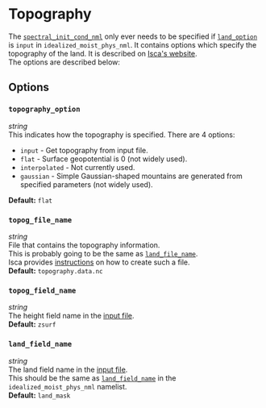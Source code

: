 # Topography
The [`spectral_init_cond_nml`](https://github.com/ExeClim/Isca/blob/master/src/atmos_spectral/init/spectral_init_cond.F90) 
only ever needs to be specified if 
[`land_option`](../main/idealized_moist_physics.md#land_option) is `input` in 
`idealized_moist_phys_nml`.
It contains options which specify the topography of the land. It is described on 
[Isca's website](https://execlim.github.io/Isca/modules/topography.html#spectral-init-cond).</br>
The options are described below:

## Options
### `topography_option`
*string*</br> 
This indicates how the topography is specified. There are 4 options:</br>

* `input` - Get topography from input file.
* `flat` - Surface geopotential is 0 (not widely used).
* `interpolated` - Not currently used.
* `gaussian` - Simple Gaussian-shaped mountains are generated from specified parameters (not widely used).

**Default:** `flat`

### `topog_file_name`
*string*</br> 
File that contains the topography information. </br> This is probably going to be the same as 
[`land_file_name`](../main/idealized_moist_physics.md#land_file_name).</br>
Isca provides [instructions](https://execlim.github.io/Isca/modules/topography.html#creating-custom-topography) on
how to create such a file. </br>
**Default:** `topography.data.nc`

### `topog_field_name`
*string*</br>
The height field name in the [input file](#topog_file_name).</br>
**Default:** `zsurf`

### `land_field_name`
*string*</br>
The land field name in the [input file](#topog_file_name).</br>
This should be the same as 
[`land_field_name`](../main/idealized_moist_physics.md#land_field_name) in the `idealized_moist_phys_nml` namelist.</br>
**Default:** `land_mask`